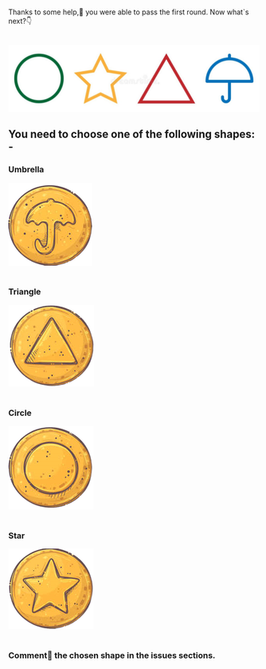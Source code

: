 <br/>Thanks to some help,🤲 you were able to pass the first round. Now what`s next?👇<br/><br/><br/>
![choose one](https://github.com/shreyan55/assets/blob/main/WhatsApp%20Image%202022-01-22%20at%2012.10.03.jpeg)<br/>
## You need to choose one of the following shapes: -<br/>
### Umbrella <br/>
[![umbrella](https://github.com/shreyan55/assets/blob/main/Umbrella-removebg-preview.png)](http://commonmark.org "Redirect to homepage")<br/><br/>
### Triangle<br/>
[![triangle](https://github.com/shreyan55/assets/blob/main/Triangle-removebg-preview.png)](http://commonmark.org "Redirect to homepage")<br/><br/>
### Circle<br/>
[![circle](https://github.com/shreyan55/assets/blob/main/circle-removebg-preview.png)](http://commonmark.org "Redirect to homepage")<br/><br/>
### Star<br/>
[![star](https://github.com/shreyan55/assets/blob/main/star-removebg-preview.png)](http://commonmark.org "Redirect to homepage")<br/><br/>




### Comment💭 the chosen shape in the issues sections.


